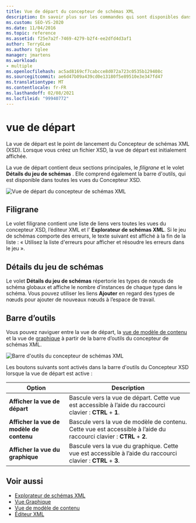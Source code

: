 ```yaml
---
title: Vue de départ du concepteur de schémas XML
description: En savoir plus sur les commandes qui sont disponibles dans la vue de départ du concepteur de schémas XML (XSD).
ms.custom: SEO-VS-2020
ms.date: 11/04/2016
ms.topic: reference
ms.assetid: f25e7a2f-7469-4279-b2f4-ee2dfd4d3af1
author: TerryGLee
ms.author: tglee
manager: jmartens
ms.workload:
- multiple
ms.openlocfilehash: ac5ad8169cf7cabcce8d072a723c0535b129408c
ms.sourcegitcommit: ae6d47b09a439cd0e13180f5e89510e3e347fd47
ms.translationtype: MT
ms.contentlocale: fr-FR
ms.lasthandoff: 02/08/2021
ms.locfileid: "99940772"
---
```

# <a name="start-view"></a>vue de départ

La vue de départ est le point de lancement du Concepteur de schémas XML (XSD). Lorsque vous créez un fichier XSD, la vue de départ est initialement affichée.

La vue de départ contient deux sections principales, le *filigrane* et le volet **Détails du jeu de schémas** . Elle comprend également la barre d'outils, qui est disponible dans toutes les vues du Concepteur XSD.

![Vue de départ du concepteur de schémas XML](../xml-tools/media/xsddesigner_startview.gif)

## <a name="watermark"></a>Filigrane

Le volet filigrane contient une liste de liens vers toutes les vues du concepteur XSD, l’éditeur XML et l' **Explorateur de schémas XML**. Si le jeu de schémas comporte des erreurs, le texte suivant est affiché à la fin de la liste : « Utilisez la liste d'erreurs pour afficher et résoudre les erreurs dans le jeu ».

## <a name="schema-set-details"></a>Détails du jeu de schémas

Le volet **Détails du jeu de schémas** répertorie les types de nœuds de schéma globaux et affiche le nombre d’instances de chaque type dans le schéma. Vous pouvez utiliser les liens **Ajouter** en regard des types de nœuds pour ajouter de nouveaux nœuds à l’espace de travail.

## <a name="toolbar"></a>Barre d’outils

Vous pouvez naviguer entre la vue de départ, la [vue de modèle de contenu](../xml-tools/content-model-view.md) et la vue de [graphique](../xml-tools/graph-view.md) à partir de la barre d’outils du concepteur de schémas XML.

![Barre d'outils du concepteur de schémas XML](../xml-tools/media/xsdstartviewtoolbar.gif)

Les boutons suivants sont activés dans la barre d'outils du Concepteur XSD lorsque la vue de départ est active :

|Option|Description|
|-|-----------------|
|**Afficher la vue de départ**|Bascule vers la vue de départ. Cette vue est accessible à l’aide du raccourci clavier : **CTRL** + **1**.|
|**Afficher la vue de modèle de contenu**|Bascule vers la vue de modèle de contenu. Cette vue est accessible à l’aide du raccourci clavier : **CTRL** + **2**.|
|**Afficher la vue du graphique**|Bascule vers la vue du graphique. Cette vue est accessible à l’aide du raccourci clavier : **CTRL** + **3**.|

## <a name="see-also"></a>Voir aussi

- [Explorateur de schémas XML](../xml-tools/xml-schema-explorer.md)
- [Vue Graphique](../xml-tools/graph-view.md)
- [Vue de modèle de contenu](../xml-tools/content-model-view.md)
- [Éditeur XML](../xml-tools/xml-editor.md)

